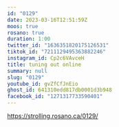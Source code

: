 ```yaml
---
id: "0129"
date: 2023-03-16T12:51:59Z
moos: true
rosano: true
duration: 1:00
twitter_id: "1636351820175126531"
tiktok_id: "7211129495363882246"
instagram_id: Cp2c6VAvceH
title: tuning out online
summary: null
slug: "0129"
youtube_id: gvZfCfJnEio
ghost_id: 641310edd817db0001d3b948
facebook_id: "1271317733590401"
---
```

https://strolling.rosano.ca/0129/
